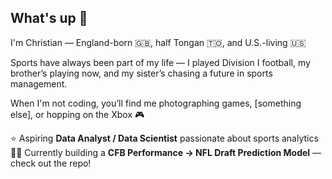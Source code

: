 ## What's up 🤙

I'm Christian — England-born 🇬🇧, half Tongan 🇹🇴, and U.S.-living 🇺🇸

Sports have always been part of my life — I played Division I football, my brother’s playing now, and my sister’s chasing a future in sports management.  

When I'm not coding, you’ll find me photographing games, [something else], or hopping on the Xbox 🎮  

⭐️ Aspiring **Data Analyst / Data Scientist** passionate about sports analytics  
👨‍💻 Currently building a **CFB Performance → NFL Draft Prediction Model** — check out the repo!
